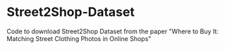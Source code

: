 # Street2Shop-Dataset
Code to download Street2Shop Dataset from the paper "Where to Buy It: Matching Street Clothing Photos in Online Shops"
